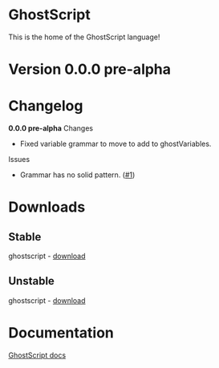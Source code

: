 # GhostScript
This is the home of the GhostScript language!

# Version 0.0.0 pre-alpha

# Changelog
**0.0.0 pre-alpha**
Changes
- Fixed variable grammar to move to add to ghostVariables.

Issues
- Grammar has no solid pattern. (<a href="https://github.com/BeanTheAlien/GhostScript/issues/1">#1</a>)

# Downloads
## Stable
ghostscript - <a href="" download>download</a>

## Unstable
ghostscript - <a href="" download>download</a>

# Documentation
<a href="https://docs.google.com/document/d/1v5lAGBtDkGrv2eEFVrlzB9dqm6KoyQWsBLZ5BTpgsb0/edit?usp=sharing">GhostScript docs</a>
